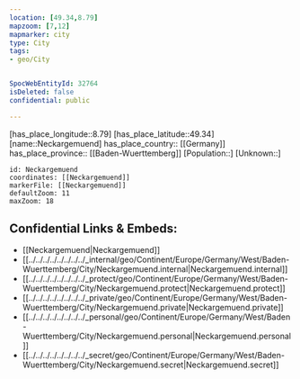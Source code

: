 ```yaml
---
location: [49.34,8.79] 
mapzoom: [7,12] 
mapmarker: city 
type: City
tags:
- geo/City


SpocWebEntityId: 32764
isDeleted: false
confidential: public

---
```

[has_place_longitude::8.79] 
[has_place_latitude::49.34] 
[name::Neckargemuend] 
has_place_country:: [[Germany]]  
has_place_province:: [[Baden-Wuerttemberg]] 
[Population::] 
[Unknown::] 


```leaflet
id: Neckargemuend
coordinates: [[Neckargemuend]] 
markerFile: [[Neckargemuend]] 
defaultZoom: 11 
maxZoom: 18
```


## Confidential Links & Embeds: 
- [[Neckargemuend|Neckargemuend]]  
- [[../../../../../../../../_internal/geo/Continent/Europe/Germany/West/Baden-Wuerttemberg/City/Neckargemuend.internal|Neckargemuend.internal]] 
- [[../../../../../../../../_protect/geo/Continent/Europe/Germany/West/Baden-Wuerttemberg/City/Neckargemuend.protect|Neckargemuend.protect]] 
- [[../../../../../../../../_private/geo/Continent/Europe/Germany/West/Baden-Wuerttemberg/City/Neckargemuend.private|Neckargemuend.private]] 
- [[../../../../../../../../_personal/geo/Continent/Europe/Germany/West/Baden-Wuerttemberg/City/Neckargemuend.personal|Neckargemuend.personal]] 
- [[../../../../../../../../_secret/geo/Continent/Europe/Germany/West/Baden-Wuerttemberg/City/Neckargemuend.secret|Neckargemuend.secret]] 
